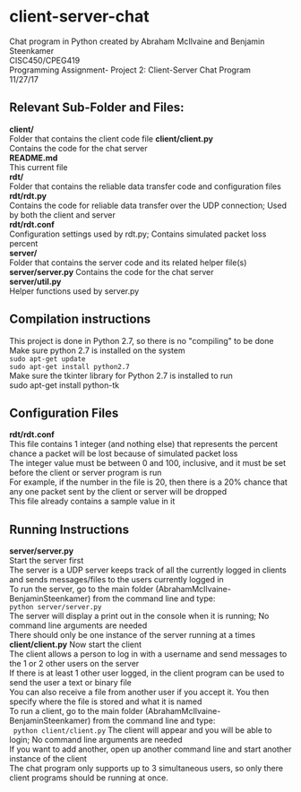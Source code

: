 # client-server-chat  
Chat program in Python created by Abraham McIlvaine and Benjamin Steenkamer  
CISC450/CPEG419  
Programming Assignment- Project 2: Client-Server Chat Program  
11/27/17  

## Relevant Sub-Folder and Files:
**client/**  
    Folder that contains the client code file
**client/client.py**  
    Contains the code for the chat server  
**README.md**  
    This current file  
**rdt/**  
    Folder that contains the reliable data transfer code and configuration files  
**rdt/rdt.py**  
    Contains the code for reliable data transfer over the UDP connection; Used by both the client and server  
**rdt/rdt.conf**  
    Configuration settings used by rdt.py; Contains simulated packet loss percent  
**server/**  
    Folder that contains the server code and its related helper file(s)  
**server/server.py** 
    Contains the code for the chat server  
**server/util.py**  
    Helper functions used by server.py  

## Compilation instructions
This project is done in Python 2.7, so there is no "compiling" to be done  
Make sure python 2.7 is installed on the system  
    `sudo apt-get update`  
    `sudo apt-get install python2.7`  
Make sure the tkinter library for Python 2.7 is installed to run  
    sudo apt-get install python-tk  

## Configuration Files
**rdt/rdt.conf**  
This file contains 1 integer (and nothing else) that represents the percent chance a packet will be lost because of simulated packet loss  
The integer value must be between 0 and 100, inclusive, and it must be set before the client or server program is run  
For example, if the number in the file is 20, then there is a 20% chance that any one packet sent by the client or server will be dropped  
This file already contains a sample value in it  

## Running Instructions
**server/server.py**  
Start the server first  
The server is a UDP server keeps track of all the currently logged in clients and sends messages/files to the users currently logged in  
To run the server, go to the main folder (AbrahamMcIlvaine-BenjaminSteenkamer) from the command line and type:  
    `python server/server.py`  
The server will display a print out in the console when it is running; No command line arguments are needed  
There should only be one instance of the server running at a times  
**client/client.py**
Now start the client  
The client allows a person to log in with a username and send messages to the 1 or 2 other users on the server  
If there is at least 1 other user logged, in the client program can be used to send the user a text or binary file  
You can also receive a file from another user if you accept it. You then specify where the file is stored and what it is named  
To run a client, go to the main folder (AbrahamMcIlvaine-BenjaminSteenkamer) from the command line and type:  
   ` python client/client.py`
The client will appear and you will be able to login; No command line arguments are needed  
If you want to add another, open up another command line and start another instance of the client  
The chat program only supports up to 3 simultaneous users, so only there client programs should be running at once.  
